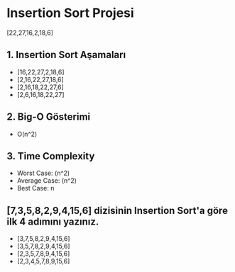 # Insertion Sort Projesi
[22,27,16,2,18,6]

## 1. Insertion Sort Aşamaları
- [16,22,27,2,18,6]
- [2,16,22,27,18,6]
- [2,16,18,22,27,6]
- [2,6,16,18,22,27]

## 2. Big-O Gösterimi
- O(n^2)

## 3. Time Complexity
- Worst Case: (n^2)
- Average Case: (n^2)
- Best Case: n

## [7,3,5,8,2,9,4,15,6] dizisinin Insertion Sort'a göre ilk 4 adımını yazınız.
- [3,7,5,8,2,9,4,15,6]
- [3,5,7,8,2,9,4,15,6]
- [2,3,5,7,8,9,4,15,6]
- [2,3,4,5,7,8,9,15,6]